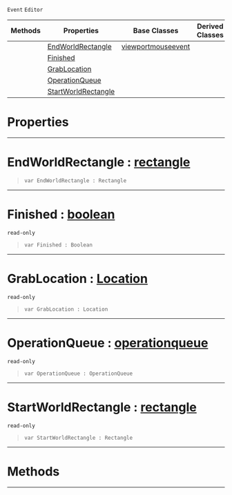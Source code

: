 `Event` `Editor`



|Methods|Properties|Base Classes|Derived Classes|
|---|---|---|---|
| |[ EndWorldRectangle](https://github.com/ZilchEngine/ZilchDocs/blob/master/code_reference/class_reference/manipulatortoolevent.markdown#endworldrectangle-zilch-e)|[viewportmouseevent](https://github.com/ZilchEngine/ZilchDocs/blob/master/code_reference/class_reference/viewportmouseevent.markdown)| |
| |[ Finished](https://github.com/ZilchEngine/ZilchDocs/blob/master/code_reference/class_reference/manipulatortoolevent.markdown#finished-zilch-engine-doc)| | |
| |[ GrabLocation](https://github.com/ZilchEngine/ZilchDocs/blob/master/code_reference/class_reference/manipulatortoolevent.markdown#grablocation-zilch-engine)| | |
| |[ OperationQueue](https://github.com/ZilchEngine/ZilchDocs/blob/master/code_reference/class_reference/manipulatortoolevent.markdown#operationqueue-zilch-engi)| | |
| |[ StartWorldRectangle](https://github.com/ZilchEngine/ZilchDocs/blob/master/code_reference/class_reference/manipulatortoolevent.markdown#startworldrectangle-zero)| | |


 #  Properties


---  
 #  EndWorldRectangle : [rectangle](https://github.com/ZilchEngine/ZilchDocs/blob/master/code_reference/class_reference/rectangle.markdown)

> 
> ``` lang=cpp, name=Nada
> var EndWorldRectangle : Rectangle


---  
 #  Finished : [boolean](https://github.com/ZilchEngine/ZilchDocs/blob/master/code_reference/nada_base_types/boolean.markdown)

 `read-only`

> 
> ``` lang=cpp, name=Nada
> var Finished : Boolean


---  
 #  GrabLocation : [Location](https://github.com/ZilchEngine/ZilchDocs/blob/master/code_reference/enum_reference.markdown#location)

 `read-only`

> 
> ``` lang=cpp, name=Nada
> var GrabLocation : Location


---  
 #  OperationQueue : [operationqueue](https://github.com/ZilchEngine/ZilchDocs/blob/master/code_reference/class_reference/operationqueue.markdown)

 `read-only`

> 
> ``` lang=cpp, name=Nada
> var OperationQueue : OperationQueue


---  
 #  StartWorldRectangle : [rectangle](https://github.com/ZilchEngine/ZilchDocs/blob/master/code_reference/class_reference/rectangle.markdown)

 `read-only`

> 
> ``` lang=cpp, name=Nada
> var StartWorldRectangle : Rectangle


---  
 #  Methods


---  
 

 
